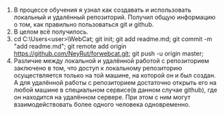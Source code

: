 1. В процессе обучения я узнал как создавать и использовать локальный и удалённый репозиторий. Получил общую информацию о том, как правильно пользоваться git и github. 
2. В целом всё получилось. 
3. 	cd C:\Users\<user>\WebCat;
	git init;
	git add readme.md;
	git commit -m "add readme.md";
	git remote add origin https://github.com/NeyRut/forwebcat.git;
	git push -u origin master;
4. Различие между локальной и удалённой работой с репозиторием заключено в том, что доступ к локальному репозиторию осуществляется только на той машине, на которой он и был создан. А для удалённой работы с репозиторием достаточно открыть его на любой машине в специальном сервисе(в данном случае github), где он находится на удалённом сервере. При этом с ним могут взаимодействовать более одного человека одновременно.